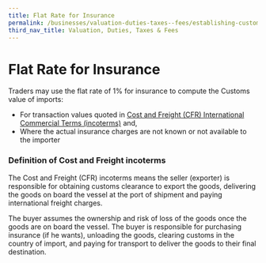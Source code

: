 ```yaml
---
title: Flat Rate for Insurance
permalink: /businesses/valuation-duties-taxes--fees/establishing-customs-value-for-imports/flat-rate-for-insurance
third_nav_title: Valuation, Duties, Taxes & Fees
---
```


# Flat Rate for Insurance

Traders may use the flat rate of 1% for insurance to compute the Customs value of imports:

-   For transaction values quoted in  [Cost and Freight (CFR) International Commercial Terms (incoterms)](https://www.customs.gov.sg/businesses/valuation-duties-taxes--fees/establishing-customs-value-for-imports/flat-rate-for-insurance#CF) and,
-   Where the actual insurance charges are not known or not available to the importer

### Definition of Cost and Freight incoterms

The Cost and Freight (CFR) incoterms means the seller (exporter) is responsible for obtaining customs clearance to export the goods, delivering the goods on board the vessel at the port of shipment and paying international freight charges.

The buyer assumes the ownership and risk of loss of the goods once the goods are on board the vessel. The buyer is responsible for purchasing insurance (if he wants), unloading the goods, clearing customs in the country of import, and paying for transport to deliver the goods to their final destination.
